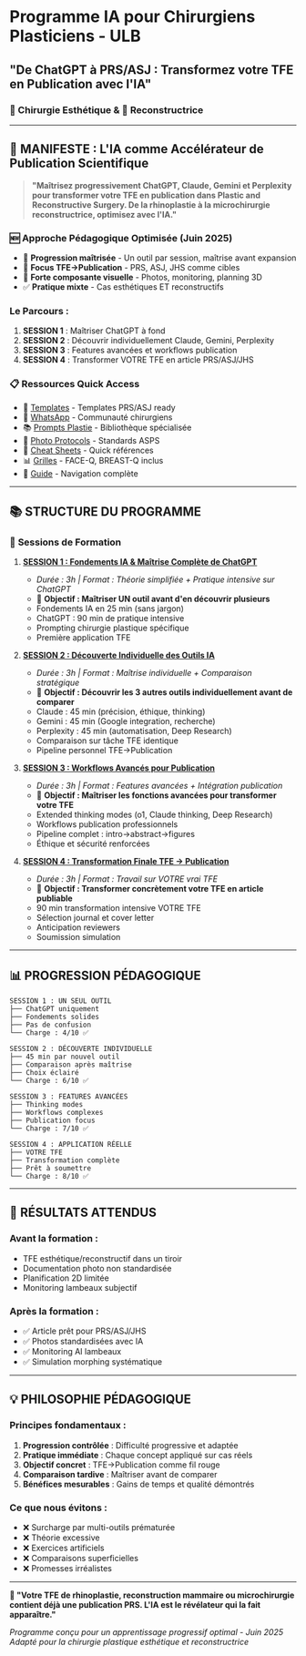 # Programme IA pour Chirurgiens Plasticiens - ULB 
## "De ChatGPT à PRS/ASJ : Transformez votre TFE en Publication avec l'IA"
### 🎨 Chirurgie Esthétique & 🏥 Reconstructrice

---

## 🎯 **MANIFESTE : L'IA comme Accélérateur de Publication Scientifique**

> **"Maîtrisez progressivement ChatGPT, Claude, Gemini et Perplexity pour transformer votre TFE en publication dans Plastic and Reconstructive Surgery. De la rhinoplastie à la microchirurgie reconstructrice, optimisez avec l'IA."**

### 🆕 **Approche Pédagogique Optimisée (Juin 2025)**
- 🧠 **Progression maîtrisée** - Un outil par session, maîtrise avant expansion
- 🎯 **Focus TFE→Publication** - PRS, ASJ, JHS comme cibles
- 📸 **Forte composante visuelle** - Photos, monitoring, planning 3D
- ✅ **Pratique mixte** - Cas esthétiques ET reconstructifs

### Le Parcours : 
1. **SESSION 1** : Maîtriser ChatGPT à fond
2. **SESSION 2** : Découvrir individuellement Claude, Gemini, Perplexity
3. **SESSION 3** : Features avancées et workflows publication
4. **SESSION 4** : Transformer VOTRE TFE en article PRS/ASJ/JHS

### 📋 **Ressources Quick Access**
- 📱 [Templates](../ressources/templates_all.md) - Templates PRS/ASJ ready
- 💬 [WhatsApp](../ressources/whatsapp_collaboration_guide.md) - Communauté chirurgiens
- 📚 [Prompts Plastie](../ressources/bibliotheque_prompts_plastie.md) - Bibliothèque spécialisée
- 📸 [Photo Protocols](../ressources/photo_standardisation.md) - Standards ASPS
- 🔧 [Cheat Sheets](../ressources/cheatsheets_sessions.md) - Quick références
- 📊 [Grilles](../ressources/grilles_evaluation.md) - FACE-Q, BREAST-Q inclus
- 📖 [Guide](../ressources/README.md) - Navigation complète

---

## 📚 **STRUCTURE DU PROGRAMME**

### 📅 **Sessions de Formation**

1. **[SESSION 1 : Fondements IA & Maîtrise Complète de ChatGPT](./session1_fondements_decouverte.md)**
   - *Durée : 3h | Format : Théorie simplifiée + Pratique intensive sur ChatGPT*
   - 🎯 **Objectif : Maîtriser UN outil avant d'en découvrir plusieurs**
   - Fondements IA en 25 min (sans jargon)
   - ChatGPT : 90 min de pratique intensive
   - Prompting chirurgie plastique spécifique
   - Première application TFE

2. **[SESSION 2 : Découverte Individuelle des Outils IA](./session2_decouverte_outils.md)**
   - *Durée : 3h | Format : Maîtrise individuelle + Comparaison stratégique*
   - 🎯 **Objectif : Découvrir les 3 autres outils individuellement avant de comparer**
   - Claude : 45 min (précision, éthique, thinking)
   - Gemini : 45 min (Google integration, recherche)
   - Perplexity : 45 min (automatisation, Deep Research)
   - Comparaison sur tâche TFE identique
   - Pipeline personnel TFE→Publication

3. **[SESSION 3 : Workflows Avancés pour Publication](./session3_workflows_publication.md)**
   - *Durée : 3h | Format : Features avancées + Intégration publication*
   - 🎯 **Objectif : Maîtriser les fonctions avancées pour transformer votre TFE**
   - Extended thinking modes (o1, Claude thinking, Deep Research)
   - Workflows publication professionnels
   - Pipeline complet : intro→abstract→figures
   - Éthique et sécurité renforcées

4. **[SESSION 4 : Transformation Finale TFE → Publication](./session4_transformation_finale.md)**
   - *Durée : 3h | Format : Travail sur VOTRE vrai TFE*
   - 🎯 **Objectif : Transformer concrètement votre TFE en article publiable**
   - 90 min transformation intensive VOTRE TFE
   - Sélection journal et cover letter
   - Anticipation reviewers
   - Soumission simulation

---

## 📊 **PROGRESSION PÉDAGOGIQUE**

```
SESSION 1 : UN SEUL OUTIL
├── ChatGPT uniquement
├── Fondements solides
├── Pas de confusion
└── Charge : 4/10 ✅

SESSION 2 : DÉCOUVERTE INDIVIDUELLE
├── 45 min par nouvel outil
├── Comparaison après maîtrise
├── Choix éclairé
└── Charge : 6/10 ✅

SESSION 3 : FEATURES AVANCÉES
├── Thinking modes
├── Workflows complexes
├── Publication focus
└── Charge : 7/10 ✅

SESSION 4 : APPLICATION RÉELLE
├── VOTRE TFE
├── Transformation complète
├── Prêt à soumettre
└── Charge : 8/10 ✅
```

---

## 🎯 **RÉSULTATS ATTENDUS**

### Avant la formation :
- TFE esthétique/reconstructif dans un tiroir
- Documentation photo non standardisée
- Planification 2D limitée
- Monitoring lambeaux subjectif

### Après la formation :
- ✅ Article prêt pour PRS/ASJ/JHS
- ✅ Photos standardisées avec IA
- ✅ Monitoring AI lambeaux
- ✅ Simulation morphing systématique

---

## 💡 **PHILOSOPHIE PÉDAGOGIQUE**

### Principes fondamentaux :
1. **Progression contrôlée** : Difficulté progressive et adaptée
2. **Pratique immédiate** : Chaque concept appliqué sur cas réels
3. **Objectif concret** : TFE→Publication comme fil rouge
4. **Comparaison tardive** : Maîtriser avant de comparer
5. **Bénéfices mesurables** : Gains de temps et qualité démontrés

### Ce que nous évitons :
- ❌ Surcharge par multi-outils prématurée
- ❌ Théorie excessive
- ❌ Exercices artificiels
- ❌ Comparaisons superficielles
- ❌ Promesses irréalistes

---

**🚀 "Votre TFE de rhinoplastie, reconstruction mammaire ou microchirurgie contient déjà une publication PRS. L'IA est le révélateur qui la fait apparaître."**

*Programme conçu pour un apprentissage progressif optimal - Juin 2025*
*Adapté pour la chirurgie plastique esthétique et reconstructrice*

